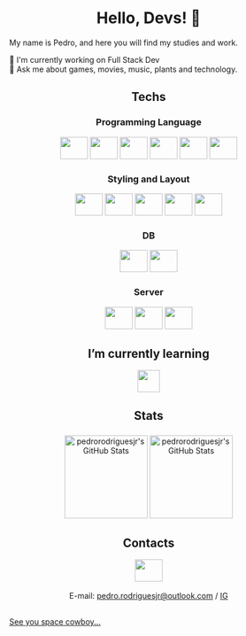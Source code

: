 # <div align="center">Hello, Devs! 👋</div>

My name is Pedro, and here you will find my studies and work.
<p>
🔭 I'm currently working on Full Stack Dev <br>
💬 Ask me about games, movies, music, plants and technology.

</p>

## <div align="center">Techs</div>

<div align="center">
<h3 align="center">
Programming Language</h2>
<img src="https://cdn.jsdelivr.net/gh/devicons/devicon@latest/icons/csharp/csharp-original.svg" width="50   " height="40"/>
<img src="https://cdn.jsdelivr.net/gh/devicons/devicon@latest/icons/nodejs/nodejs-original.svg" width="50   " height="40"/>
<img src="https://cdn.jsdelivr.net/gh/devicons/devicon@latest/icons/javascript/javascript-original.svg" width="50" height="40"/>
<img src="https://cdn.jsdelivr.net/gh/devicons/devicon@latest/icons/typescript/typescript-original.svg" width="50" height="40"/>
<img src="https://cdn.jsdelivr.net/gh/devicons/devicon@latest/icons/graphql/graphql-plain.svg" width="50" height="40"/>
<img src="https://cdn.jsdelivr.net/gh/devicons/devicon@latest/icons/react/react-original.svg" width="50" height="40"/>
          
          
          

</div>

<div align="center">
<h3 align="center">Styling and Layout</h2>
<img src="https://cdn.jsdelivr.net/gh/devicons/devicon@latest/icons/html5/html5-original.svg" width="50" height="40"/>
<img src="https://cdn.jsdelivr.net/gh/devicons/devicon@latest/icons/css3/css3-original.svg" width="50" height="40"/>
<img src="https://cdn.jsdelivr.net/gh/devicons/devicon@latest/icons/bootstrap/bootstrap-original.svg" width="50" height="40"/>
<img src="https://cdn.jsdelivr.net/gh/devicons/devicon@latest/icons/reactbootstrap/reactbootstrap-original.svg" width="50" height="40"/>
<img src="https://cdn.jsdelivr.net/gh/devicons/devicon@latest/icons/antdesign/antdesign-original.svg" width="50" height="40"/>
          
</div>

<div align="center">
<h3 align="center">DB</h2>
<img src="https://cdn.jsdelivr.net/gh/devicons/devicon@latest/icons/mysql/mysql-original-wordmark.svg"  width="50" height="40"/>
<img src="https://cdn.jsdelivr.net/gh/devicons/devicon@latest/icons/azuresqldatabase/azuresqldatabase-original.svg" width="50" height="40"/>
          
</div>

<div align="center">
<h3 align="center">Server</h2>
<img src="https://cdn.jsdelivr.net/gh/devicons/devicon@latest/icons/ubuntu/ubuntu-original.svg" width="50" height="40"/>
          
<img src="https://cdn.jsdelivr.net/gh/devicons/devicon@latest/icons/pfsense/pfsense-original.svg" width="50" height="40"/>
<img src="https://cdn.jsdelivr.net/gh/devicons/devicon@latest/icons/nginx/nginx-original.svg" width="50" height="40"  />

          
</div>


## <div align="center">I’m currently learning </div>
<div align="center">
<img src="https://cdn.jsdelivr.net/gh/devicons/devicon@latest/icons/figma/figma-original.svg" width="40" height="40"/>
</div>

<h2 align="center">Stats</h2>

###

<div align="center">
<img src="https://github-readme-stats.vercel.app/api?username=pedrorodriguesjr&theme=tokyonight&show_icons=true&hide_border=true&count_private=true" height="150" alt="pedrorodriguesjr's GitHub Stats" />
<img src="https://github-readme-streak-stats.herokuapp.com/?user=pedrorodriguesjr&theme=tokyonight&hide_border=true" height="150" alt="pedrorodriguesjr's GitHub Stats" />
</div>

## <div align="center">Contacts</div>
<div align="center">

[<img src="https://cdn.jsdelivr.net/gh/devicons/devicon@latest/icons/linkedin/linkedin-original.svg" width="50   " height="40"/>](https://www.linkedin.com/in/pedro-rodrigues-27b882113/)
<br><br>
E-mail: <a href="mailto:pedro.rodriguesjr@outlook.com ">pedro.rodriguesjr@outlook.com</a> / 
<a href="https://www.instagram.com/calmapedro_/">IG</a> 
</div>


##

[See you space cowboy...](https://www.youtube.com/watch?v=DybCZvW1mBo)

##
